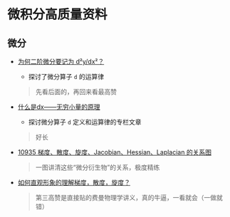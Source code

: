 # 微积分高质量资料

## 微分

- [为何二阶微分要记为 d²y/dx²？](https://www.zhihu.com/question/23166546)

  - 探讨了微分算子 `d` 的运算律

  > 先看后面的，再回来看最高赞

- [什么是dx——无穷小量的原理](https://zhuanlan.zhihu.com/p/86272706)

  - 探讨微分算子 `d` 定义和运算律的专栏文章

  > 好长

- [10935 梯度、散度、旋度、Jacobian、Hessian、Laplacian 的关系图](https://zhuanlan.zhihu.com/p/35323714)

  > 一图讲清这些“微分衍生物”的关系，极度精练

- [如何直观形象的理解梯度，散度，旋度？](https://www.zhihu.com/question/24074028)

  > 第三高赞是直接贴的费曼物理学讲义，真的牛逼，一看就会（一做就错）